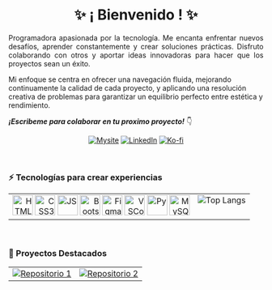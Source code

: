 <h1 align="center">✨ ¡ Bienvenido ! ✨</h1>
<p style = "text-align: justify;">
Programadora apasionada por la tecnología. Me encanta enfrentar nuevos desafíos, aprender constantemente y crear soluciones prácticas. Disfruto colaborando con otros y aportar ideas innovadoras para hacer que los proyectos sean un éxito.

Mi enfoque se centra en ofrecer una navegación fluida, mejorando continuamente la calidad de cada proyecto, y aplicando una resolución creativa de problemas para garantizar un equilibrio perfecto entre estética y rendimiento.
</p>

***¡Escribeme para colaborar en tu proximo proyecto!*** 👇


<div align="center" style="display: inline_block;">
  
 <a href="https://odrasanchezdev.super.site/">![Mysite](https://img.shields.io/badge/website-141a3c?style=for-the-badge)</a>
 <a href="https://www.linkedin.com/in/odrasanchez/">![LinkedIn](https://img.shields.io/badge/-LinkedIn-0077B5?style=for-the-badge)</a>
 <a href="https://ko-fi.com/odrasanchez">![Ko-fi](https://img.shields.io/badge/-Ko--fi-F16061?style=for-the-badge)</a>
 
</div>


<br>

### ⚡ Tecnologías para crear experiencias
<div align="center">
<table border="0" >
  <tr border="0">
    <td align="center" valign="middle" border="0">
      <div align="right">
        <img alt="HTML5" width="40" height="40" src="https://cdn.jsdelivr.net/gh/devicons/devicon/icons/html5/html5-plain-wordmark.svg" />
        <img alt="CSS3" width="40" height="40" src="https://cdn.jsdelivr.net/gh/devicons/devicon/icons/css3/css3-plain-wordmark.svg" />
        <img alt="JS" width="40" height="40" src="https://cdn.jsdelivr.net/gh/devicons/devicon@latest/icons/javascript/javascript-original.svg" />
        <img alt="Bootstrap" width="40" height="40" src="https://cdn.jsdelivr.net/gh/devicons/devicon@latest/icons/bootstrap/bootstrap-original-wordmark.svg" />
        <img alt="Figma" width="40" height="40" src="https://cdn.jsdelivr.net/gh/devicons/devicon@latest/icons/figma/figma-original.svg" />
        <img alt="VSCode" width="40" height="40" src="https://cdn.jsdelivr.net/gh/devicons/devicon@latest/icons/vscode/vscode-original.svg" />
        <img alt="Py" width="40" height="40" src="https://cdn.jsdelivr.net/gh/devicons/devicon/icons/python/python-original-wordmark.svg" />
        <img alt="MySQL" width="40" height="40" src="https://cdn.jsdelivr.net/gh/devicons/devicon/icons/mysql/mysql-plain-wordmark.svg" />
      </div>
    </td>
    <td align="center" valign="top" border="0">
      <img src="https://github-readme-stats.vercel.app/api/top-langs/?username=odrasanchez&layout=compact&locale=es&theme=holi" alt="Top Langs" />
    </td>
  </tr>
</table>
</div>



<br>

### 🎯 Proyectos Destacados
<div align="center">
<table border="0" >
  <tr border="0">
    <td align="center" valign="middle" border="0">
      <a href="https://github.com/odrasanchez/Fundamentos-Python">
        <img src="https://github-readme-stats.vercel.app/api/pin/?username=odrasanchez&repo=Fundamentos-Python&theme=holi" alt="Repositorio 1" />       </a>
    </td>
    <td align="center" valign="top" border="0">
      <a href="(https://github.com/odrasanchez/Fundamentos-JavaScript">
        <img src="https://github-readme-stats.vercel.app/api/pin/?username=odrasanchez&repo=Fundamentos-JavaScript&theme=holi" alt="Repositorio 2" />       </a>
    </td>
  </tr>
</table>
</div>
